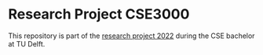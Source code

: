 # Research Project CSE3000

This repository is part of the [research project 2022](https://github.com/TU-Delft-CSE/Research-Project) during the CSE bachelor at TU Delft.
